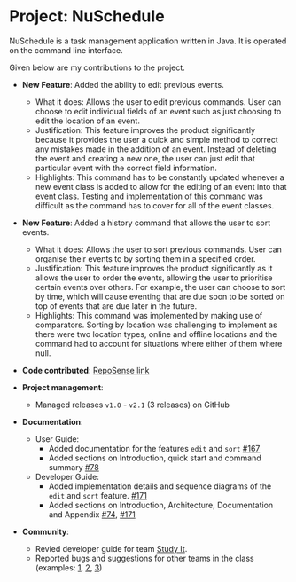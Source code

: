 # Project: NuSchedule

NuSchedule is a task management application written in Java. It is operated on the command line interface.

Given below are my contributions to the project.

* **New Feature**: Added the ability to edit previous events.
  * What it does: Allows the user to edit previous commands. User can choose to edit individual fields of an event such as just choosing to edit the location of an event.
  * Justification: This feature improves the product significantly because it provides the user a quick and simple method to correct any mistakes made in the addition of an event. Instead of deleting the event and creating a new one, the user can just edit that particular event with the correct field information.
  * Highlights: This command has to be constantly updated whenever a new event class is added to allow for the editing of an event into that event class. Testing and implementation of this command was difficult as the command has to cover for all of the event classes.

* **New Feature**: Added a history command that allows the user to sort events.
  * What it does: Allows the user to sort previous commands. User can organise their events to by sorting them in a specified order.
  * Justification: This feature improves the product significantly as it allows the user to order the events, allowing the user to prioritise certain events over others. For example, the user can choose to sort by time, which will cause eventing that are due soon to be sorted on top of events that are due later in the future.
  * Highlights: This command was implemented by making use of comparators. Sorting by location was challenging to implement as there were two location types, online and offline locations and the command had to account for situations where either of them where null.

* **Code contributed**: [RepoSense link](https://nus-cs2113-ay2021s1.github.io/tp-dashboard/#breakdown=true&search=xuche123&sort=groupTitle&sortWithin=title&since=2020-09-27&timeframe=commit&mergegroup=&groupSelect=groupByRepos&checkedFileTypes=docs~functional-code~test-code~other)

* **Project management**:
  * Managed releases `v1.0` - `v2.1` (3 releases) on GitHub

* **Documentation**:
  * User Guide:
    * Added documentation for the features `edit` and `sort` [\#167](https://github.com/AY2021S1-CS2113T-F14-4/tp/pull/167)
    * Added sections on Introduction, quick start and command summary [\#78](https://github.com/AY2021S1-CS2113T-F14-4/tp/pull/78)
  * Developer Guide:
    * Added implementation details and sequence diagrams of the `edit` and `sort` feature. [\#171](https://github.com/AY2021S1-CS2113T-F14-4/tp/pull/171)
    * Added sections on Introduction, Architecture, Documentation and Appendix [\#74](https://github.com/AY2021S1-CS2113T-F14-4/tp/pull/74), [\#171](https://github.com/AY2021S1-CS2113T-F14-4/tp/pull/171)

* **Community**:
  * Revied developer guide for team [Study It](https://github.com/nus-cs2113-AY2021S1/tp/pulls?q=is%3Aopen+is%3Apr+CS2113T-T12-1+).
  * Reported bugs and suggestions for other teams in the class (examples: [1](https://github.com/AY2021S1-CS2113T-W12-3/tp/issues/177), [2](https://github.com/AY2021S1-CS2113T-W12-3/tp/issues/175), [3](https://github.com/AY2021S1-CS2113T-W12-3/tp/issues/174))

